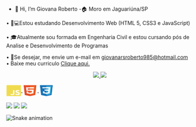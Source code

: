 
- 👋 Hi, I’m  Giovana Roberto
-🏠  Moro em Jaguariúna/SP

•	🎯💻Estou estudando Desenvolvimento Web (HTML 5, CSS3 e JavaScript)

•	🎓Atualmente sou formada em Engenharia Civil e  estou cursando pós de Analise e Desenvolvimento de Programas

•	📩Se desejar, me envie um e-mail em giovanarsroberto985@hotmail.com <br>
•	Baixe meu curriculo <a href="https://drive.google.com/file/d/1GJ_4pxKk0VR8f4SMLQ9xB8RGSmY94Lc8/view?usp=sharing">  Clique aqui.</a>

<div align="center">
  <a href="https://github.com/GiovanaRoberto">
  <img height="150em" src="https://github-readme-stats.vercel.app/api?username=GiovanaRoberto&show_icons=true&theme=dark&include_all_commits=true&count_private=true"/>
  <img height="150em" src="https://github-readme-stats.vercel.app/api/top-langs/?username=GiovanaRoberto&layout=compact&langs_count=7&theme=dark"/>
</div>
  
  <div style="display: inline_block"><br>
  <img align="center" alt="Rafa-Js" height="30" width="40" src="https://raw.githubusercontent.com/devicons/devicon/master/icons/javascript/javascript-plain.svg">
  <img align="center" alt="Rafa-HTML" height="30" width="40" src="https://raw.githubusercontent.com/devicons/devicon/master/icons/html5/html5-original.svg">
  <img align="center" alt="Rafa-CSS" height="30" width="40" src="https://raw.githubusercontent.com/devicons/devicon/master/icons/css3/css3-original.svg">    
</div>
  
  <div style="display: inline_block"><br> 
  <a href="https://instagram.com/giovana1roberto" target="_blank"><img src="https://img.shields.io/badge/-Instagram-%23E4405F?style=for-the-badge&logo=instagram&logoColor=white" target="_blank"></a>
  <a href = "mailto:giovps3@gmail.com"><img src="https://img.shields.io/badge/-Gmail-%23333?style=for-the-badge&logo=gmail&logoColor=white" target="_blank"></a>
   <a href="https://www.linkedin.com/in/giovana-roberto-a40a62158" target="_blank"><img src="https://img.shields.io/badge/-LinkedIn-%230077B5?style=for-the-badge&logo=linkedin&logoColor=white" target="_blank"></a> 
    
    
  ![Snake animation](https://github.com/GiovanaRoberto/GiovanaRoberto/blob/output/github-contribution-grid-snake.svg)
 
</div>





